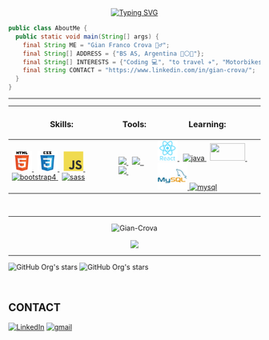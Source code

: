 <div align="center">
<a href="https://git.io/typing-svg"><img src="https://readme-typing-svg.herokuapp.com?font=Ubuntu&size=26&duration=2000&pause=1000&color=076DF7&multiline=false&width=300&height=70&lines=Welcome+to+my+profile%F0%9F%91%8B;" alt="Typing SVG" /></a>
</div>

```java
public class AboutMe {
  public static void main(String[] args) {
    final String ME = "Gian Franco Crova 🙋‍♂️";
    final String[] ADDRESS = {"BS AS, Argentina 🔵⚪🔵"};
    final String[] INTERESTS = {"Coding 💻", "to travel ✈", "Motorbikes 🏍️"};
    final String CONTACT = "https://www.linkedin.com/in/gian-crova/";
  }
}

```
<hr>

<table align=center>
  <thead>  
    <th>
      <h3>Skills:</h3>
    </th>
    <th>
      <h3>Tools:</h3>
    </th>
    <th>
      <h3>Learning:</h3>
    </th>
  </thead>
  <tbody>
    <td>
      <a href="https://developer.mozilla.org/es/docs/Web/HTML" target="_blank"> <img src="https://raw.githubusercontent.com/devicons/devicon/master/icons/html5/html5-original-wordmark.svg" alt="html5" width="40" height="40"/> </a> &nbsp;
      <a href="https://developer.mozilla.org/es/docs/Web/CSS" target="_blank"> <img src="https://raw.githubusercontent.com/devicons/devicon/master/icons/css3/css3-original-wordmark.svg" alt="css3" width="40" height="40"/> </a> &nbsp;
      <a href="https://developer.mozilla.org/en-US/docs/Web/JavaScript" target="_blank"> <img src="https://raw.githubusercontent.com/devicons/devicon/master/icons/javascript/javascript-original.svg" alt="javascript" width="40" height="40"/> </a> &nbsp; &nbsp;
      <a href="https://getbootstrap.com/" target="_blank"> <img src="https://cdn.worldvectorlogo.com/logos/bootstrap-4.svg" alt="bootstrap4" width="40" height="40"/> </a> &nbsp;
      <a href="https://sass-lang.com/" target="_blank"> <img src="https://upload.wikimedia.org/wikipedia/commons/9/96/Sass_Logo_Color.svg" alt="sass" width="40" height="40"/> </a> 
    </td> 
    <td>
      <a href="https://git-scm.com/"> <img src="https://git-scm.com/images/logos/downloads/Git-Icon-1788C.png" width="35"/> </a> &nbsp;
      <a href="https://code.visualstudio.com/"> <img src="https://upload.wikimedia.org/wikipedia/commons/thumb/9/9a/Visual_Studio_Code_1.35_icon.svg/80px-Visual_Studio_Code_1.35_icon.svg.png"  width="35"/> &nbsp;
      <a href="https://www.jetbrains.com/es-es/idea/"> <img src="https://upload.wikimedia.org/wikipedia/commons/thumb/9/9c/IntelliJ_IDEA_Icon.svg/250px-IntelliJ_IDEA_Icon.svg.png" width="35"/> </a> &nbsp;</a>
    </td>
    <td>
      <a href="https://reactjs.org/" target="_blank"> <img src="https://raw.githubusercontent.com/devicons/devicon/master/icons/react/react-original-wordmark.svg" alt="react" width="40" height="40"/> </a> &nbsp;
      <!--<a href="https://nodejs.org" target="_blank"> <img src="https://upload.wikimedia.org/wikipedia/commons/thumb/d/d9/Node.js_logo.svg/200px-Node.js_logo.svg.png" alt="nodejs" width="50" height="35"/> </a> &nbsp; -->
      <a href="https://www.java.com/es/" target="_blank"> <img src="https://cdn.icon-icons.com/icons2/2415/PNG/512/java_original_logo_icon_146458.png" alt="java" width="50" height="50"/> </a> &nbsp;
      <a href="https://spring.io/" target="_blank"> <img src="https://upload.wikimedia.org/wikipedia/commons/thumb/4/44/Spring_Framework_Logo_2018.svg/250px-Spring_Framework_Logo_2018.svg.png" width="70" height="35"/> </a> &nbsp;
      <a href="https://www.mysql.com/" target="_blank"> <img src="https://raw.githubusercontent.com/devicons/devicon/master/icons/mysql/mysql-original-wordmark.svg" alt="mysql" width="60" height="55"/> </a> 
      <a href="https://www.mysql.com/" target="_blank"> <img src="https://upload.wikimedia.org/wikipedia/commons/thumb/2/29/Postgresql_elephant.svg/200px-Postgresql_elephant.svg.png" alt="mysql" width="40" height="35"/> </a> 
    </td>
  </tbody>
</table>
  
<br> <hr>

<div align="center">
  <p align="center"><img width="500" src="https://github-readme-stats.vercel.app/api?username=gfCrova&show_icons=true&theme=tokyonight" alt="Gian-Crova" /></p>
  <!-- CODE PAUSED -->
  <!-- <p align="center"><img src="https://github-readme-stats.vercel.app/api/top-langs/?username=gfCrova&theme=tokyonight" /></p> -->
  <a href="https://github.com/gfCrova/github-readme-stats"><img align="center" src="https://github-readme-stats.vercel.app/api/top-langs/?username=gfCrova&layout=compact&theme=tokyonight&hide_border=true" /></a>
</div>

<hr>

![GitHub Org's stars](https://img.shields.io/github/stars/gfCrova?style=social)  ![GitHub Org's stars](https://img.shields.io/github/followers/gfCrova?style=social)

<br>

## CONTACT

[![LinkedIn][linkedin-shield]](https://www.linkedin.com/in/gian-crova/)
[![gmail][gmail-shield]](mailto:giancrova.cl5@gmail.com)

[linkedin-shield]: https://img.shields.io/badge/-LinkedIn-black.svg?style=for-the-badge&logo=linkedin&colorB=555
[gmail-shield]: https://img.shields.io/badge/Gmail-D14836?style=for-the-badge&logo=gmail&logoColor=white



